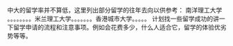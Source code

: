 ﻿中大的留学率并不算低，这里列出部分留学的往年去向以供参考：
南洋理工大学 。。。。。。。。米兰理工大学。。。。。。。香港城市大学。。。。。
计划找一些留学成功的讲一下留学申请的流程和注意事项。例如会花费多少，什么人适合它，留学的体验优劣势等等。